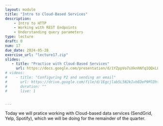 ```yaml
---
layout: module
title: "Intro to Cloud-Based Services"
description:
    - Intro to HTTP
    - Working with REST Endpoints
    - Understanding query parameters
type: lecture
draft: 0
num: 17
due_date: 2024-05-28
exercise_url: "lecture17.zip"
slides:
   - title: "Practice with Cloud-Based Services"
     url: https://docs.google.com/presentation/d/1YZppVo7sXknhNfq1QQxLO6TAZM-GUfNr/edit?usp=sharing&ouid=117551212520532352302&rtpof=true&sd=true
# videos:
#    - title: "Configuring P2 and sending an email"
#      url: https://drive.google.com/file/d/1Egcjlab5L5N2kIvbEDeP9MlDhtpLWUWY/view?usp=sharing
#      duration: ""
#      live: 1


---
```


Today we will pratice working with Cloud-based data services (SendGrid, Yelp, Spotify), which we will be doing for the remainder of the quarter.
